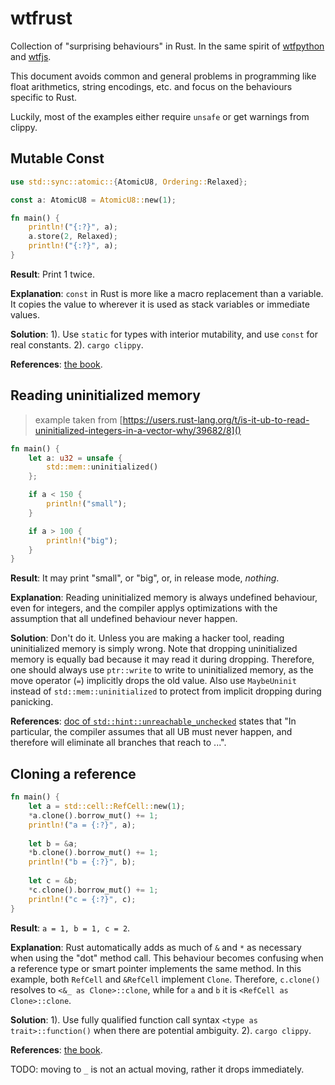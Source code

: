 wtfrust
=======

Collection of "surprising behaviours" in Rust. In the same spirit of [wtfpython] and [wtfjs].

[wtfpython]: https://github.com/satwikkansal/wtfpython
[wtfjs]: https://github.com/denysdovhan/wtfjs

This document avoids common and general problems in programming like float arithmetics, string encodings, etc. and focus
on the behaviours specific to Rust.

Luckily, most of the examples either require `unsafe` or get warnings from clippy.

## Mutable Const

```rust
use std::sync::atomic::{AtomicU8, Ordering::Relaxed};

const a: AtomicU8 = AtomicU8::new(1);

fn main() {
    println!("{:?}", a);
    a.store(2, Relaxed);
    println!("{:?}", a);
}
```

**Result**: Print 1 twice.

**Explanation**: `const` in Rust is more like a macro replacement than a variable. It copies the value to wherever it is
used as stack variables or immediate values.

**Solution**: 1). Use `static` for types with interior mutability, and use `const` for real constants. 2). `cargo clippy`.

**References**: [the book](https://doc.rust-lang.org/book/ch03-01-variables-and-mutability.html#differences-between-variables-and-constants).

## Reading uninitialized memory

> example taken from [https://users.rust-lang.org/t/is-it-ub-to-read-uninitialized-integers-in-a-vector-why/39682/8]()

```rust
fn main() {
    let a: u32 = unsafe {
        std::mem::uninitialized()
    };

    if a < 150 {
        println!("small");
    }

    if a > 100 {
        println!("big");
    }
}
```

**Result**: It may print "small", or "big", or, in release mode, *nothing*.

**Explanation**: Reading uninitialized memory is always undefined behaviour, even for integers, and the compiler applys
optimizations with the assumption that all undefined behaviour never happen.

**Solution**: Don't do it. Unless you are making a hacker tool, reading uninitialized memory is simply wrong. Note that
dropping uninitialized memory is equally bad because it may read it during dropping. Therefore, one should always use
`ptr::write` to write to uninitialized memory, as the move operator (`=`) implicitly drops the old value. Also use
`MaybeUninit` instead of `std::mem::uninitialized` to protect from implicit dropping during panicking.

**References**: [doc of `std::hint::unreachable_unchecked`] states that "In particular, the compiler assumes that all UB
must never happen, and therefore will eliminate all branches that reach to ...".

[doc of `std::hint::unreachable_unchecked`]: https://doc.rust-lang.org/std/hint/fn.unreachable_unchecked.html#safety

## Cloning a reference

```rust
fn main() {
    let a = std::cell::RefCell::new(1);
    *a.clone().borrow_mut() += 1;
    println!("a = {:?}", a);
    
    let b = &a;
    *b.clone().borrow_mut() += 1;
    println!("b = {:?}", b);
    
    let c = &b;
    *c.clone().borrow_mut() += 1;
    println!("c = {:?}", c);
}
```

**Result**: `a = 1, b = 1, c = 2`.

**Explanation**: Rust automatically adds as much of `&` and `*` as necessary when using the "dot" method call. This
behaviour becomes confusing when a reference type or smart pointer implements the same method. In this example, both
`RefCell` and `&RefCell` implement `Clone`. Therefore, `c.clone()` resolves to `<&_ as Clone>::clone`, while for `a` and
`b` it is `<RefCell as Clone>::clone`.

**Solution**: 1). Use fully qualified function call syntax `<type as trait>::function()` when there are potential
ambiguity. 2). `cargo clippy`.

**References**: [the book](https://doc.rust-lang.org/book/ch19-03-advanced-traits.html#fully-qualified-syntax-for-disambiguation-calling-methods-with-the-same-name).




TODO: moving to `_` is not an actual moving, rather it drops immediately.
